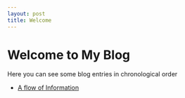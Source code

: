 ```yaml
---
layout: post
title: Welcome 
---
```


# Welcome to My Blog

Here you can see some blog entries in chronological order

* [A flow of Information](./posts/projects.html)
